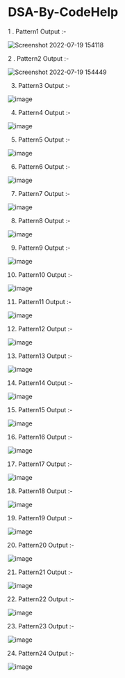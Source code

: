 # DSA-By-CodeHelp

1 . Pattern1 Output :- 


![Screenshot 2022-07-19 154118](https://user-images.githubusercontent.com/46734231/179726431-61007ea7-73cb-480c-b1ab-273ae3af0201.png)




2 . Pattern2 Output :- 


![Screenshot 2022-07-19 154449](https://user-images.githubusercontent.com/46734231/179727149-16766ac2-ce15-41cb-b8e0-f95627358600.png)



3. Pattern3 Output :- 


![image](https://user-images.githubusercontent.com/46734231/179727521-13b3b6d8-62f7-40f9-8a86-828e3244c4d5.png)



4. Pattern4 Output :- 


![image](https://user-images.githubusercontent.com/46734231/179727938-5dc0e4e3-71da-48bc-812b-0880e264f13b.png)



5. Pattern5 Output :- 


![image](https://user-images.githubusercontent.com/46734231/179728156-c19c48a1-e96b-4dbb-9d9b-b26c4b39a550.png)



6. Pattern6 Output :- 


![image](https://user-images.githubusercontent.com/46734231/179728376-913f3ccd-d26b-4be6-a9ef-bb2d37d56105.png)



7. Pattern7 Output :-


![image](https://user-images.githubusercontent.com/46734231/179730133-ea6042b3-02c9-4e9d-a99c-3e0ec45f6539.png)



8. Pattern8 Output :-

![image](https://user-images.githubusercontent.com/46734231/179732003-499fc25d-8a4b-4c53-baf9-75659c9613df.png)



9. Pattern9 Output :-

![image](https://user-images.githubusercontent.com/46734231/179732884-ef196f0f-8b5b-4f5d-bfbd-0f0460f9219d.png)



10. Pattern10 Output :-


![image](https://user-images.githubusercontent.com/46734231/179734762-fe10fe01-4ad8-44ff-97e9-6c81a70a733e.png)



11. Pattern11 Output :-


![image](https://user-images.githubusercontent.com/46734231/179739215-fdf4a024-b9ee-428e-b7ba-5ca126abbdc2.png)



12. Pattern12 Output :-

![image](https://user-images.githubusercontent.com/46734231/179741875-03de304e-8fe5-4ebc-a66e-b3521765313a.png)


13. Pattern13 Output :-


![image](https://user-images.githubusercontent.com/46734231/179744102-2ae7fc51-11ff-41e1-953c-d6381e0fd886.png)



14. Pattern14 Output :-


![image](https://user-images.githubusercontent.com/46734231/179760289-b5ba6707-35a0-4a55-a223-7b493bd5d5da.png)



15. Pattern15 Output :-

![image](https://user-images.githubusercontent.com/46734231/179764302-2799f468-8144-4dc1-a498-c54425e77487.png)



16. Pattern16 Output :-


![image](https://user-images.githubusercontent.com/46734231/179766905-87a6a693-9003-4c6c-8094-745fd7696b1e.png)




17. Pattern17 Output :-


![image](https://user-images.githubusercontent.com/46734231/179771632-290225ca-6f82-4377-8848-c44bc972e28e.png)



18. Pattern18 Output :-

![image](https://user-images.githubusercontent.com/46734231/179781635-1cedbbd1-41fb-48a9-b3dc-28324d750ce7.png)



19. Pattern19 Output :-

![image](https://user-images.githubusercontent.com/46734231/179785493-9752ac09-de82-40cb-bead-3d9d1bf3f6b9.png)



20. Pattern20 Output :-


![image](https://user-images.githubusercontent.com/46734231/179798733-b6a60536-949a-4f37-8ccf-b02b0ca04b9c.png)




21. Pattern21 Output :-

![image](https://user-images.githubusercontent.com/46734231/179801170-88829742-fd7e-4db1-9a51-966f725c0ae9.png)


22. Pattern22 Output :-

![image](https://user-images.githubusercontent.com/46734231/179803965-3408a141-6ae3-4b6a-893f-d85750fc46b9.png)



23. Pattern23 Output :-

![image](https://user-images.githubusercontent.com/46734231/179806993-81480384-6d07-426c-9c15-fbb9c472f5d9.png)



24. Pattern24 Output :-

![image](https://user-images.githubusercontent.com/46734231/179811574-e58d0ae6-6166-4b5b-b51c-ad63cb475041.png)
